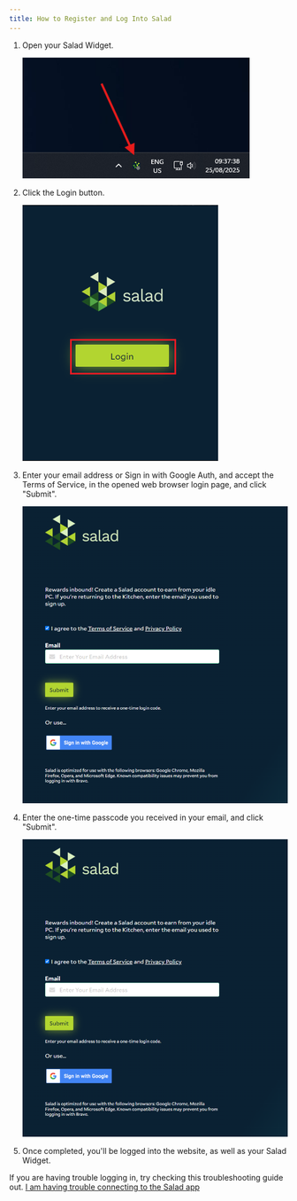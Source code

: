 ```yaml
---
title: How to Register and Log Into Salad
---
```


1. Open your Salad Widget.

   ![Opening Salad](../../../../content/images/guides/getting-started/how-to-register-and-log-into-salad-1.png)

2. Click the Login button.

   ![Image showing the Login Button](../../../../content/images/guides/getting-started/how-to-register-and-log-into-salad-2.png)

3. Enter your email address or Sign in with Google Auth, and accept the Terms of Service, in the opened web browser
   login page, and click "Submit".

   ![Entering email address ](../../../../content/images/guides/getting-started/how-to-register-and-log-into-salad-3.png)

4. Enter the one-time passcode you received in your email, and click "Submit".

   ![Clicking Submit](../../../../content/images/guides/getting-started/how-to-register-and-log-into-salad-4.png)

5. Once completed, you'll be logged into the website, as well as your Salad Widget.

If you are having trouble logging in, try checking this troubleshooting guide out.
[I am having trouble connecting to the Salad app](/docs/troubleshooting/salad-app/222-i-am-having-trouble-connecting-to-the-salad-app)
